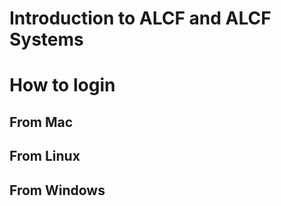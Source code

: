 
# Introduction to ALCF and ALCF Systems


# How to login

## From Mac

## From Linux

## From Windows


